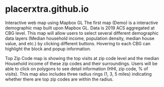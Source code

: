 # placerxtra.github.io
Interactive web map using Mapbox GL
The first map (Demo) is a interactive demographic map built upon Mapbox GL. Data is 2019 ACS aggregated at CBG level. This map will allow users to select several different demographic data layers (Median household income, population density, median house value, and etc.) by clicking different buttons. Hovering to each CBG can highlight the block and popup information. 

Top Zip Code map is showing the top visits at zip code level and the median Household income of these zip codes and their surroundings. Users will be able to click on polygons to see detail information (HHI, zip code, % of visits). This map also includes three radius rings (1, 3, 5 miles) indicating whether there are top zip codes are within the radius. 
